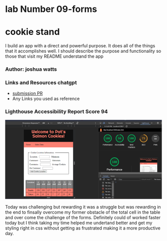 # lab Number 09-forms

# cookie stand

I build an app with a direct and powerful purpose. It does all of the things that it accomplishes well. I should describe the purpose and functionality so those that visit my README understand the app

### Author:  joshua watts

### Links and Resources chatgpt

* [submission PR](http://xyz.com)
* Any Links you used as reference

### Lighthouse Accessibility Report Score 94

![lighthouse screenshot](09lablighthouse.PNG)


Today was challenging but rewarding it was a struggle but was rewarding in the end to finsally overcome my former obstacle of the total cell in the table and over come the challenge of the forms. Definitely could of worked faster today but I think taking my time helped me undertand better and get my styling right in css without getting as frustrated making it a more productive day.
